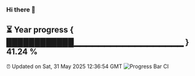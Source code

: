 ### Hi there 👋
⏳ Year progress { ████████████▁▁▁▁▁▁▁▁▁▁▁▁▁▁▁▁▁▁ } 41.24 %
---
⏰ Updated on Sat, 31 May 2025 12:36:54 GMT
![Progress Bar CI](https://github.com/liununu/liununu/workflows/Progress%20Bar%20CI/badge.svg)
